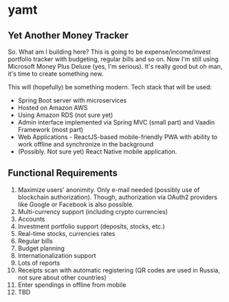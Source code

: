 # yamt

## Yet Another Money Tracker

So. What am I building here?
This is going to be expense/income/invest portfolio tracker with budgeting, regular bills and so on.
Now I'm still using Microsoft Money Plus Deluxe (yes, I'm serious). It's really good but oh man, it's time to create something new.

This will (hopefully) be something modern. Tech stack that will be used:
- Spring Boot server with microservices
- Hosted on Amazon AWS
- Using Amazon RDS (not sure yet)
- Admin interface implemented via Spring MVC (small part) and Vaadin Framework (most part)
- Web Applications - ReactJS-based mobile-friendly PWA with ability to work offline and synchronize in the background
- (Possibly. Not sure yet) React Native mobile application.

## Functional Requirements
1. Maximize users' anonimity. Only e-mail needed (possibly use of blockchain authorization). Though, authorization via OAuth2 providers like Google or Facebook is also possible.
1. Multi-currency support (including crypto currencies)
1. Accounts
1. Investment portfolio support (deposits, stocks, etc.)
1. Real-time stocks, currencies rates
1. Regular bills
1. Budget planning
1. Internationalization support
1. Lots of reports
1. Receipts scan with automatic registering (QR codes are used in Russia, not sure about other countries)
1. Enter spendings in offline from mobile
1. TBD

